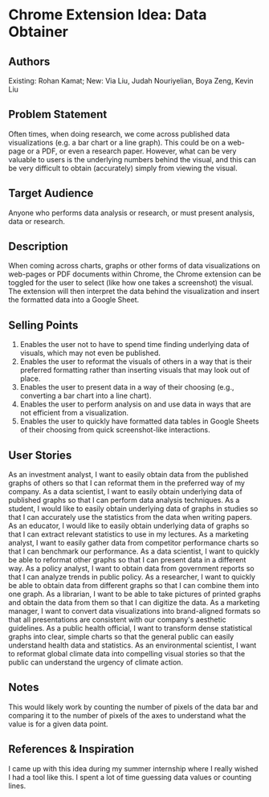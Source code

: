 # Chrome Extension Idea: Data Obtainer

## Authors

Existing: Rohan Kamat; New: Via Liu, Judah Nouriyelian, Boya Zeng, Kevin Liu

## Problem Statement

Often times, when doing research, we come across published data visualizations (e.g. a bar chart or a line graph). This could be on a web-page or a PDF, or even a research paper. However, what can be very valuable to users is the underlying numbers behind the visual, and this can be very difficult to obtain (accurately) simply from viewing the visual.

## Target Audience

Anyone who performs data analysis or research, or must present analysis, data or research. 

## Description

When coming across charts, graphs or other forms of data visualizations on web-pages or PDF documents within Chrome, the Chrome extension can be toggled for the user to select (like how one takes a screenshot) the visual. The extension will then interpret the data behind the visualization and insert the formatted data into a Google Sheet.

## Selling Points

1. Enables the user not to have to spend time finding underlying data of visuals, which may not even be published.
2. Enables the user to reformat the visuals of others in a way that is their preferred formatting rather than inserting visuals that may look out of place.
3. Enables the user to present data in a way of their choosing (e.g., converting a bar chart into a line chart).
4. Enables the user to perform analysis on and use data in ways that are not efficient from a visualization.
5. Enables the user to quickly have formatted data tables in Google Sheets of their choosing from quick screenshot-like interactions.

## User Stories

As an investment analyst, I want to easily obtain data from the published graphs of others so that I can reformat them in the preferred way of my company.
As a data scientist, I want to easily obtain underlying data of published graphs so that I can perform data analysis techniques.
As a student, I would like to easily obtain underlying data of graphs in studies so that I can accurately use the statistics from the data when writing papers.
As an educator, I would like to easily obtain underlying data of graphs so that I can extract relevant statistics to use in my lectures.
As a marketing analyst, I want to easily gather data from competitor performance charts so that I can benchmark our performance.
As a data scientist, I want to quickly be able to reformat other graphs so that I can present data in a different way.
As a policy analyst, I want to obtain data from government reports so that I can analyze trends in public policy.
As a researcher, I want to quickly be able to obtain data from different graphs so that I can combine them into one graph.
As a librarian, I want to be able to take pictures of printed graphs and obtain the data from them so that I can digitize the data.
As a marketing manager, I want to convert data visualizations into brand-aligned formats so that all presentations are consistent with our company's aesthetic guidelines.
As a public health official, I want to transform dense statistical graphs into clear, simple charts so that the general public can easily understand health data and statistics.
As an environmental scientist, I want to reformat global climate data into compelling visual stories so that the public can understand the urgency of climate action.



## Notes

This would likely work by counting the number of pixels of the data bar and comparing it to the number of pixels of the axes to understand what the value is for a given data point.

## References & Inspiration

I came up with this idea during my summer internship where I really wished I had a tool like this. I spent a lot of time guessing data values or counting lines. 

